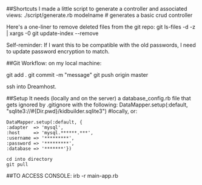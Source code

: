 ##Shortcuts
I made a little script to generate a controller and associated views:
./script/generate.rb modelname # generates a basic crud controller

Here's a one-liner to remove deleted files from the git repo:
git ls-files -d -z | xargs -0 git update-index --remove

Self-reminder: If I want this to be compatible with the old passwords, I need to update password encryption to match.

##Git Workflow:
on my local machine:

git add .
git commit -m "message"
git push origin master

ssh into Dreamhost.

##Setup
It needs (locally and on the server) a database_config.rb file that gets ignored by .gitignore with the following:
	DataMapper.setup(:default, "sqlite3://#{Dir.pwd}/kidbuilder.sqlite3") #locally, or:

	DataMapper.setup(:default, {
    :adapter  => 'mysql',
    :host     => 'mysql.******.***',
    :username => '*********',
    :password => '*********',
    :database => '*******'})

	cd into directory
	git pull

##TO ACCESS CONSOLE:
	irb -r main-app.rb



